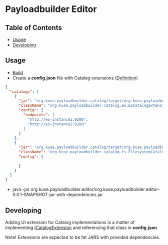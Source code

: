 # Payloadbuilder Editor

## Table of Contents

* [Usage](#usage)
* [Developing](#developing)

## Usage

* [Build](https://github.com/kuseman/payloadbuilder/blob/master/README.md#usage)
* Create a **config.json** file with Catalog extensions ([Definition](https://github.com/kuseman/payloadbuilder/blob/master/org.kuse.payloadbuilder.editor/src/main/java/org/kuse/payloadbuilder/editor/Config.java))
```json
{
  "catalogs": [
    {
      "jar": "org.kuse.payloadbuilder.catalog/target/org.kuse.payloadbuilder.catalog-0.0.1-SNAPSHOT.jar",
      "className": "org.kuse.payloadbuilder.catalog.es.ESCatalogExtension",
      "config": {
        "endpoints": [
          "http://es-instance1:9200",
          "http://es-instance2:9200"
        ]
      }
    },
    {
      "jar": "org.kuse.payloadbuilder.catalog/target/org.kuse.payloadbuilder.catalog-0.0.1-SNAPSHOT.jar",
      "className": "org.kuse.payloadbuilder.catalog.fs.FilesystemCatalogExtension",
      "config": {
        
      }
    }
  ]
}
```
* java -jar org.kuse.payloadbuilder.editor/org.kuse.payloadbuilder.editor-0.0.1-SNAPSHOT-jar-with-dependencies.jar

## Developing

Adding UI extension for Catalog implementations is a matter of implementing [ICatalogExtension](https://github.com/kuseman/payloadbuilder/blob/master/org.kuse.payloadbuilder.editor/src/main/java/org/kuse/payloadbuilder/editor/ICatalogExtension.java)
and referencing that class in **config.json**

Note! Extensions are expected to be fat JARS with provided dependencies.
